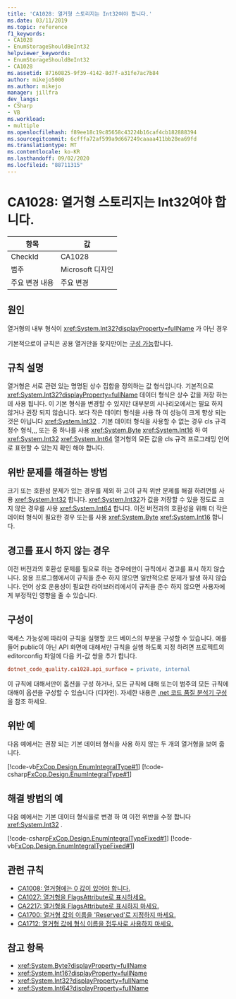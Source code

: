 ```yaml
---
title: 'CA1028: 열거형 스토리지는 Int32여야 합니다.'
ms.date: 03/11/2019
ms.topic: reference
f1_keywords:
- CA1028
- EnumStorageShouldBeInt32
helpviewer_keywords:
- EnumStorageShouldBeInt32
- CA1028
ms.assetid: 87160825-9f39-4142-8d7f-a31fe7ac7b84
author: mikejo5000
ms.author: mikejo
manager: jillfra
dev_langs:
- CSharp
- VB
ms.workload:
- multiple
ms.openlocfilehash: f89ee18c19c85658c43224b16caf4cb182888394
ms.sourcegitcommit: 6cfffa72af599a9d667249caaaa411bb28ea69fd
ms.translationtype: MT
ms.contentlocale: ko-KR
ms.lasthandoff: 09/02/2020
ms.locfileid: "88711315"
---
```

# <a name="ca1028-enum-storage-should-be-int32"></a>CA1028: 열거형 스토리지는 Int32여야 합니다.

|항목|값|
|-|-|
|CheckId|CA1028|
|범주|Microsoft 디자인|
|주요 변경 내용|주요 변경|

## <a name="cause"></a>원인

열거형의 내부 형식이 <xref:System.Int32?displayProperty=fullName> 가 아닌 경우

기본적으로이 규칙은 공용 열거만을 찾지만이는 [구성 가능](#configurability)합니다.

## <a name="rule-description"></a>규칙 설명

열거형은 서로 관련 있는 명명된 상수 집합을 정의하는 값 형식입니다. 기본적으로 <xref:System.Int32?displayProperty=fullName> 데이터 형식은 상수 값을 저장 하는 데 사용 됩니다. 이 기본 형식을 변경할 수 있지만 대부분의 시나리오에서는 필요 하지 않거나 권장 되지 않습니다. 보다 작은 데이터 형식을 사용 하 여 성능이 크게 향상 되는 것은 아닙니다 <xref:System.Int32> . 기본 데이터 형식을 사용할 수 없는 경우 cls 규격 정수 형식,,, 또는 중 하나를 사용 <xref:System.Byte> <xref:System.Int16> 하 여 <xref:System.Int32> <xref:System.Int64> 열거형의 모든 값을 cls 규격 프로그래밍 언어로 표현할 수 있는지 확인 해야 합니다.

## <a name="how-to-fix-violations"></a>위반 문제를 해결하는 방법

크기 또는 호환성 문제가 있는 경우를 제외 하 고이 규칙 위반 문제를 해결 하려면를 사용 <xref:System.Int32> 합니다. <xref:System.Int32>가 값을 저장할 수 있을 정도로 크지 않은 경우를 사용 <xref:System.Int64> 합니다. 이전 버전과의 호환성을 위해 더 작은 데이터 형식이 필요한 경우 또는를 사용 <xref:System.Byte> <xref:System.Int16> 합니다.

## <a name="when-to-suppress-warnings"></a>경고를 표시 하지 않는 경우

이전 버전과의 호환성 문제를 필요로 하는 경우에만이 규칙에서 경고를 표시 하지 않습니다. 응용 프로그램에서이 규칙을 준수 하지 않으면 일반적으로 문제가 발생 하지 않습니다. 언어 상호 운용성이 필요한 라이브러리에서이 규칙을 준수 하지 않으면 사용자에 게 부정적인 영향을 줄 수 있습니다.

## <a name="configurability"></a>구성이

액세스 가능성에 따라이 규칙을 실행할 코드 베이스의 부분을 구성할 수 있습니다. 예를 들어 public이 아닌 API 화면에 대해서만 규칙을 실행 하도록 지정 하려면 프로젝트의 editorconfig 파일에 다음 키-값 쌍을 추가 합니다.

```ini
dotnet_code_quality.ca1028.api_surface = private, internal
```

이 규칙에 대해서만이 옵션을 구성 하거나, 모든 규칙에 대해 또는이 범주의 모든 규칙에 대해이 옵션을 구성할 수 있습니다 (디자인). 자세한 내용은 [.net 코드 품질 분석기 구성](configure-fxcop-analyzers.md)을 참조 하세요.

## <a name="example-of-a-violation"></a>위반 예

다음 예에서는 권장 되는 기본 데이터 형식을 사용 하지 않는 두 개의 열거형을 보여 줍니다.

[!code-vb[FxCop.Design.EnumIntegralType#1](../code-quality/codesnippet/VisualBasic/ca1028-enum-storage-should-be-int32_1.vb)]
[!code-csharp[FxCop.Design.EnumIntegralType#1](../code-quality/codesnippet/CSharp/ca1028-enum-storage-should-be-int32_1.cs)]

## <a name="example-of-how-to-fix"></a>해결 방법의 예

다음 예에서는 기본 데이터 형식을로 변경 하 여 이전 위반을 수정 합니다 <xref:System.Int32> .

[!code-csharp[FxCop.Design.EnumIntegralTypeFixed#1](../code-quality/codesnippet/CSharp/ca1028-enum-storage-should-be-int32_2.cs)]
[!code-vb[FxCop.Design.EnumIntegralTypeFixed#1](../code-quality/codesnippet/VisualBasic/ca1028-enum-storage-should-be-int32_2.vb)]

## <a name="related-rules"></a>관련 규칙

- [CA1008: 열거형에는 0 값이 있어야 합니다.](../code-quality/ca1008.md)
- [CA1027: 열거형을 FlagsAttribute로 표시하세요.](../code-quality/ca1027.md)
- [CA2217: 열거형을 FlagsAttribute로 표시하지 마세요.](../code-quality/ca2217.md)
- [CA1700: 열거형 값의 이름을 'Reserved'로 지정하지 마세요.](../code-quality/ca1700.md)
- [CA1712: 열거형 값에 형식 이름을 접두사로 사용하지 마세요.](../code-quality/ca1712.md)

## <a name="see-also"></a>참고 항목

- <xref:System.Byte?displayProperty=fullName>
- <xref:System.Int16?displayProperty=fullName>
- <xref:System.Int32?displayProperty=fullName>
- <xref:System.Int64?displayProperty=fullName>
